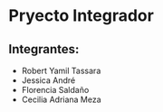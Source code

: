 # Pryecto Integrador 
## Integrantes: 
- Robert Yamil Tassara 
- Jessica André 
- Florencia Saldaño  
- Cecilia Adriana Meza
